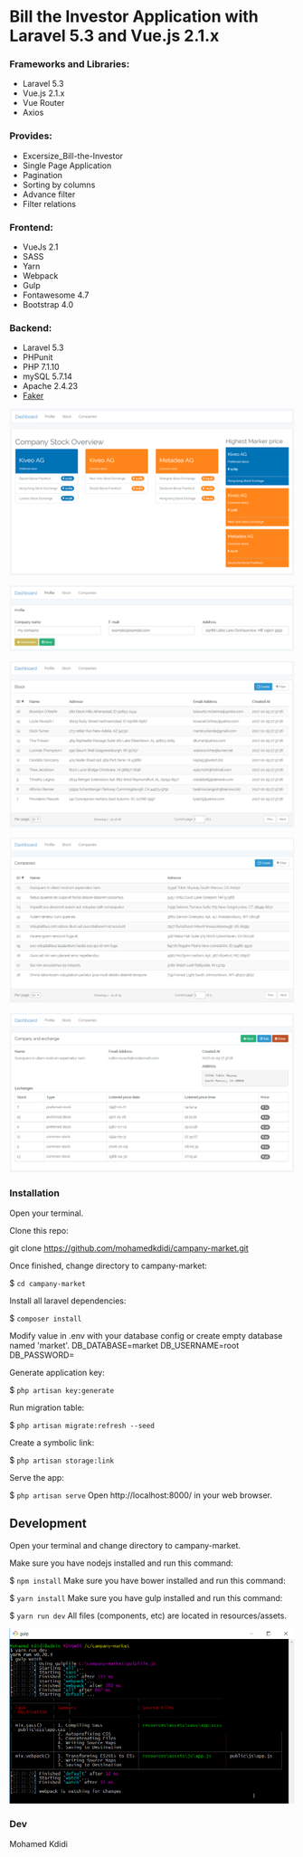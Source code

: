 # Bill the Investor Application with Laravel 5.3 and Vue.js 2.1.x

### Frameworks and Libraries:

- Laravel 5.3
- Vue.js 2.1.x
- Vue Router
- Axios

### Provides:

- Excersize_Bill-the-Investor
- Single Page Application
- Pagination
- Sorting by columns
- Advance filter
- Filter relations

### Frontend:

- VueJs 2.1
- SASS
- Yarn
- Webpack
- Gulp
- Fontawesome 4.7
- Bootstrap 4.0

### Backend:

- Laravel 5.3
- PHPunit
- PHP 7.1.10
- mySQL 5.7.14
- Apache 2.4.23
- <a href="https://github.com/fzaninotto/Faker" target="_blank" >Faker</a>

![alt tag](https://github.com/mohamedkdidi/campany-market/raw/master/1.png)

![alt tag](https://github.com/mohamedkdidi/campany-market/raw/master/2.png)

![alt tag](https://github.com/mohamedkdidi/campany-market/raw/master/3.png)

![alt tag](https://github.com/mohamedkdidi/campany-market/raw/master/4.png)

![alt tag](https://github.com/mohamedkdidi/campany-market/raw/master/5.png)

### Installation

Open your terminal.

Clone this repo:

git clone https://github.com/mohamedkdidi/campany-market.git

Once finished, change directory to campany-market:

$ `cd campany-market`

Install all laravel dependencies:

$ `composer install`

Modify  value in .env with your database config or create empty database named 'market'.
DB_DATABASE=market
DB_USERNAME=root
DB_PASSWORD=

Generate application key:

$ `php artisan key:generate`

Run migration table:

$ `php artisan migrate:refresh --seed`

Create a symbolic link:

$ `php artisan storage:link`

Serve the app:

$ `php artisan serve`
Open http://localhost:8000/ in your web browser.



## Development

Open your terminal and change directory to campany-market.

Make sure you have nodejs installed and run this command:

$ `npm install`
Make sure you have bower installed and run this command:

$ `yarn install`
Make sure you have gulp installed and run this command:

$ `yarn run dev`
All files (components, etc) are located in resources/assets.

![alt tag](https://github.com/mohamedkdidi/campany-market/raw/master/webpack.png)

### Dev

Mohamed Kdidi
